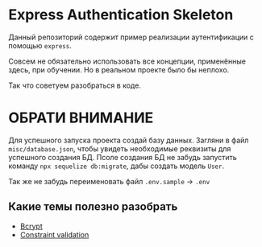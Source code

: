 # Express Authentication Skeleton

Данный репозиторий содержит пример реализации аутентификации с помощью `express`.

Совсем не обязательно использовать все концепции, применённые здесь, при обучении.
Но в реальном проекте было бы неплохо.

Так что советуем разобраться в коде.

# ОБРАТИ ВНИМАНИЕ

Для успешного запуска проекта создай базу данных. Загляни в файл `misc/database.json`, чтобы
увидеть необходимые реквизиты для успешного создания БД. Псоле создания БД не забудь запустить команду
`npx sequelize db:migrate`, дабы создать модель `User`.

Так же не забудь переименовать файл `.env.sample` -> `.env`

## Какие темы полезно разобрать

- [Bcrypt](https://github.com/kelektiv/node.bcrypt.js)
- [Constraint validation](https://developer.mozilla.org/en-US/docs/Web/Guide/HTML/HTML5/Constraint_validation)
